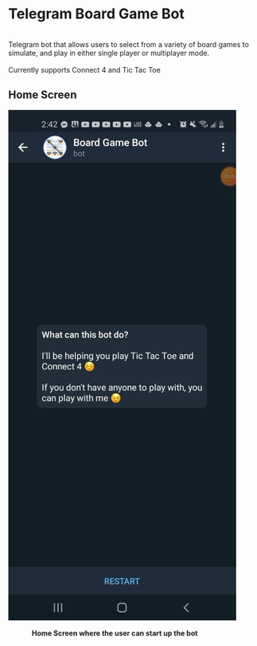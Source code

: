 # Telegram Board Game Bot
<br>
Telegram bot that allows users to select from a variety of board games to simulate, and play in either single player or multiplayer mode.
<br><br>
Currently supports Connect 4 and Tic Tac Toe
<br>

## Home Screen

![](images/home_screen.jpg)
<br>

&nbsp;&nbsp;&nbsp;&nbsp;&nbsp;&nbsp;&nbsp;&nbsp;&nbsp;&nbsp;&nbsp;&nbsp;<strong>Home Screen where the user can start up the bot</strong>


